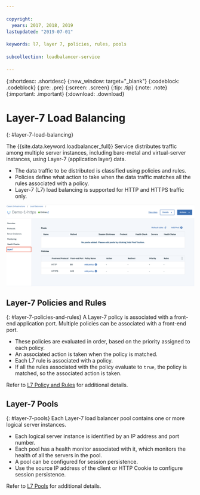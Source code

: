 ```yaml
---

copyright:
  years: 2017, 2018, 2019
lastupdated: "2019-07-01"

keywords: l7, layer 7, policies, rules, pools

subcollection: loadbalancer-service

---
```


{:shortdesc: .shortdesc}
{:new_window: target="_blank"}
{:codeblock: .codeblock}
{:pre: .pre}
{:screen: .screen}
{:tip: .tip}
{:note: .note}
{:important: .important}
{:download: .download}

# Layer-7 Load Balancing
{: #layer-7-load-balancing}

The {{site.data.keyword.loadbalancer_full}} Service distributes traffic among multiple server instances, including bare-metal and virtual-server instances, using Layer-7 (application layer) data.

 * The data traffic to be distributed is classified using policies and rules.
 * Policies define what action to take when the data traffic matches all the rules associated with a policy.
 * Layer-7 (L7) load balancing is supported for HTTP and HTTPS traffic only.

 <img src="images/Layer7-Overview.png" alt="dibujo" style="width: 800px;"/>


## Layer-7 Policies and Rules
{: #layer-7-policies-and-rules}
A Layer-7 policy is associated with a front-end application port. Multiple policies can be associated with a front-end port.

 * These policies are evaluated in order, based on the priority assigned to each policy.
 * An associated action is taken when the policy is matched.
 * Each L7 rule is associated with a policy.
 * If all the rules associated with the policy evaluate to `true`, the policy is matched, so the associated action is taken.

Refer to [L7 Policy and Rules](/docs/infrastructure/loadbalancer-service?topic=loadbalancer-service-layer-7-policy) for additional details.

## Layer-7 Pools
{: #layer-7-pools}
Each Layer-7 load balancer pool contains one or more logical server instances.

 * Each logical server instance is identified by an IP address and port number.
 * Each pool has a health monitor associated with it, which monitors the health of all the servers in the pool.
 * A pool can be configured for session persistence.
 * Use the source IP address of the client or HTTP Cookie to configure session persistence.

Refer to [L7 Pools](/docs/infrastructure/loadbalancer-service?topic=loadbalancer-service-layer-7-pool) for additional details.
